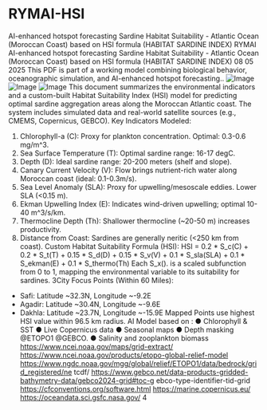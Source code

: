 # RYMAI-HSI
AI-enhanced hotspot forecasting Sardine Habitat Suitability - Atlantic Ocean (Moroccan Coast) based on HSI formula (HABITAT SARDINE INDEX)
RYMAI
AI-enhanced hotspot forecasting
Sardine Habitat Suitability - Atlantic Ocean (Moroccan Coast)
based on HSI formula (HABITAT SARDINE INDEX)
08 05 2025
This PDF is part of a working model
combining biological behavior,
oceanographic simulation, and
AI-enhanced hotspot forecasting..
![Image](https://github.com/user-attachments/assets/1ee26920-c997-4c08-9026-041bd8af0a30)
![Image](https://github.com/user-attachments/assets/ea608d74-b594-4fc3-8b11-c065474141ed)
![Image](https://github.com/user-attachments/assets/0b43ee1d-c6c5-4f53-a068-a7f7c0fd1592)
This document summarizes the environmental indicators and a custom-built Habitat
Suitability Index (HSI) model for predicting optimal sardine aggregation areas along the
Moroccan Atlantic coast.
The system includes simulated data and real-world satellite sources (e.g., CMEMS,
Copernicus, GEBCO).
Key Indicators Modeled:
1. Chlorophyll-a (C): Proxy for plankton concentration. Optimal: 0.3-0.6 mg/m^3.
2. Sea Surface Temperature (T): Optimal sardine range: 16-17 degC.
3. Depth (D): Ideal sardine range: 20-200 meters (shelf and slope).
4. Canary Current Velocity (V): Flow brings nutrient-rich water along Moroccan coast (ideal: 0.1-0.3m/s).
5. Sea Level Anomaly (SLA): Proxy for upwelling/mesoscale eddies. Lower SLA (<0.15 m).
6. Ekman Upwelling Index (E): Indicates wind-driven upwelling; optimal 10-40 m^3/s/km.
7. Thermocline Depth (Th): Shallower thermocline (~20-50 m) increases productivity.
8. Distance from Coast: Sardines are generally neritic (<250 km from coast).
Custom Habitat Suitability Formula (HSI):
HSI = 0.2 * S_c(C) + 0.2 * S_t(T) + 0.15 * S_d(D) + 0.15 * S_v(V) + 0.1 * S_sla(SLA) +
0.1 * S_ekman(E) + 0.1 * S_thermo(Th) Each S_x().
is a scaled subfunction from 0 to 1, mapping the environmental variable to its suitability
for sardines.
3City Focus Points (Within 60 Miles):
- Safi: Latitude ~32.3N, Longitude ~-9.2E
- Agadir: Latitude ~30.4N, Longitude ~-9.6E
- Dakhla: Latitude ~23.7N, Longitude ~-15.9E
Mapped Points use highest HSI value within 96.5 km radius.
AI Model based on :
● Chlorophyll & SST
● Live Copernicus data
● Seasonal maps
● Depth masking @ETOPO1 @GEBCO.
● Salinity and zooplankton biomass
https://www.ncei.noaa.gov/maps/grid-extract/
https://www.ncei.noaa.gov/products/etopo-global-relief-model
https://www.ngdc.noaa.gov/mgg/global/relief/ETOPO1/data/bedrock/grid_registered/ne
tcdf/
https://www.gebco.net/data-products-gridded-bathymetry-data/gebco2024-grid#toc-g
ebco-type-identifier-tid-grid
https://cfconventions.org/software.html
https://marine.copernicus.eu/
https://oceandata.sci.gsfc.nasa.gov/
4
